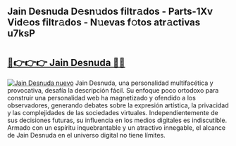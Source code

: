 ## Jain Desnuda D𝚎sn𝚞dos filtr𝚊dos - Parts-1Xv Vid𝚎os filtr𝚊dos - N𝚞evas f𝚘tos atr𝚊ctivas u7ksP

# <h2><a href="http://mb5c8c7.tromn.icu/?c=Jain+Desnuda">🔗👉👉👉 Jain Desnuda 🔗🔗</a></h2>

[![Jain Desnuda nuevo](https://i.imgur.com/pEAQMta.gif)](http://mb5c8c7.tromn.icu/?c=Jain+Desnuda)
Jain Desnuda, una personalidad multifacética y provocativa, desafía la descripción fácil. Su enfoque poco ortodoxo para construir una personalidad web ha magnetizado y ofendido a los observadores, generando debates sobre la expresión artística, la privacidad y las complejidades de las sociedades virtuales. Independientemente de sus decisiones futuras, su influencia en los medios digitales es indiscutible. Armado con un espíritu inquebrantable y un atractivo innegable, el alcance de Jain Desnuda en el universo digital no tiene límites.
